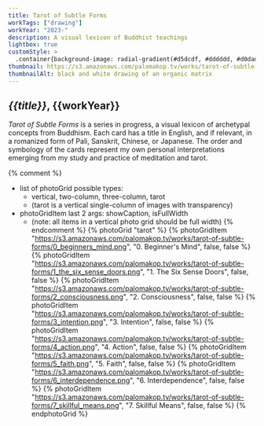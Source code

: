 ```yaml
---
title: Tarot of Subtle Forms
workTags: ["drawing"]
workYear: "2023-"
description: A visual lexicon of Buddhist teachings
lightbox: true
customStyle: >
  .container{background-image: radial-gradient(#d5dcdf, #dddddd, #d0dada);}
thumbnail: https://s3.amazonaws.com/palomakop.tv/works/tarot-of-subtle-forms/tarot_thumb.jpg
thumbnailAlt: black and white drawing of an organic matrix
---
```


## *{{title}}*, {{workYear}}

*Tarot of Subtle Forms* is a series in progress, a visual lexicon of archetypal concepts from Buddhism. Each card has a title in English, and if relevant, in a romanized form of Pali, Sanskrit, Chinese, or Japanese. The order and symbology of the cards represent my own personal interpretations emerging from my study and practice of meditation and tarot.

{% comment %}
- list of photoGrid possible types:
  - vertical, two-column, three-column, tarot
  - (tarot is a vertical single-column of images with transparency)
- photoGridItem last 2 args: showCaption, isFullWidth
  - (note: all items in a vertical photo grid should be full width)
{% endcomment %}
{% photoGrid "tarot" %}
{% photoGridItem "https://s3.amazonaws.com/palomakop.tv/works/tarot-of-subtle-forms/0_beginners_mind.png", "0. Beginner's Mind", false, false %}
{% photoGridItem "https://s3.amazonaws.com/palomakop.tv/works/tarot-of-subtle-forms/1_the_six_sense_doors.png", "1. The Six Sense Doors", false, false %}
{% photoGridItem "https://s3.amazonaws.com/palomakop.tv/works/tarot-of-subtle-forms/2_consciousness.png", "2. Consciousness", false, false %}
{% photoGridItem "https://s3.amazonaws.com/palomakop.tv/works/tarot-of-subtle-forms/3_intention.png", "3. Intention", false, false %}
{% photoGridItem "https://s3.amazonaws.com/palomakop.tv/works/tarot-of-subtle-forms/4_action.png", "4. Action", false, false %}
{% photoGridItem "https://s3.amazonaws.com/palomakop.tv/works/tarot-of-subtle-forms/5_faith.png", "5. Faith", false, false %}
{% photoGridItem "https://s3.amazonaws.com/palomakop.tv/works/tarot-of-subtle-forms/6_interdependence.png", "6. Interdependence", false, false %}
{% photoGridItem "https://s3.amazonaws.com/palomakop.tv/works/tarot-of-subtle-forms/7_skillful_means.png", "7. Skillful Means", false, false %}
{% endphotoGrid %}
